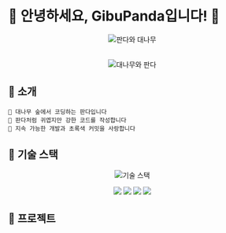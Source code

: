 # 🐼 안녕하세요, GibuPanda입니다! 🎋

<div align="center">
  <img src="https://img.shields.io/badge/🎋-판다와_대나무-brightgreen?style=for-the-badge&logo=github" alt="판다와 대나무"/>
  <br><br>
  
  ![대나무와 판다](https://media.giphy.com/media/jUwpNzg9IcyrK/giphy.gif)
</div>

## 🎋 소개

```
🌱 대나무 숲에서 코딩하는 판다입니다
🐼 판다처럼 귀엽지만 강한 코드를 작성합니다
🎋 지속 가능한 개발과 초록색 커밋을 사랑합니다
```

## 🌿 기술 스택

<div align="center">
  
![기술 스택](https://img.shields.io/badge/기술_스택-대나무처럼_쑥쑥-brightgreen)

<img src="https://img.shields.io/badge/JavaScript-F7DF1E?style=for-the-badge&logo=javascript&logoColor=black" /> 
<img src="https://img.shields.io/badge/Python-3776AB?style=for-the-badge&logo=python&logoColor=white" />
<img src="https://img.shields.io/badge/React-61DAFB?style=for-the-badge&logo=react&logoColor=black" />
<img src="https://img.shields.io/badge/Node.js-339933?style=for-the-badge&logo=nodedotjs&logoColor=white" />
</div>

## 🎋 프로젝트

<div align="center">
  <a href="https://github.com/gibupanda/project1">
    <img align="center" src="https://github-readme-stats.vercel.app/api/pin/?username=gibupanda&repo=project1&theme=vue&border_color=
